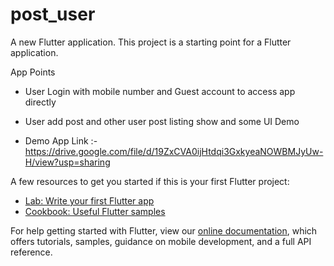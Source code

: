 # post_user

A new Flutter application.
This project is a starting point for a Flutter application.

App Points
- User Login with mobile number and Guest account to access app directly

- User add post and other user post listing show and some UI Demo
- Demo App Link :- https://drive.google.com/file/d/19ZxCVA0ijHtdqi3GxkyeaNOWBMJyUw-H/view?usp=sharing


A few resources to get you started if this is your first Flutter project:

- [Lab: Write your first Flutter app](https://flutter.dev/docs/get-started/codelab)
- [Cookbook: Useful Flutter samples](https://flutter.dev/docs/cookbook)

For help getting started with Flutter, view our
[online documentation](https://flutter.dev/docs), which offers tutorials,
samples, guidance on mobile development, and a full API reference.
